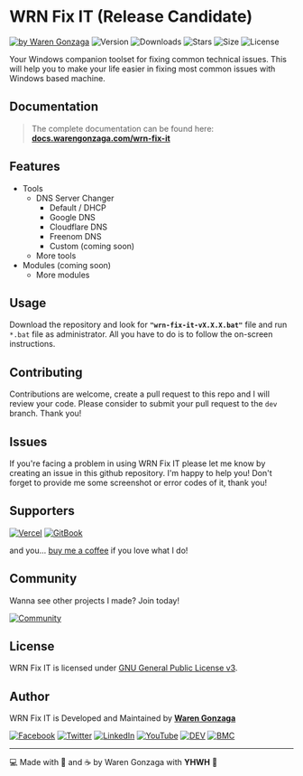 # WRN Fix IT (Release Candidate)

[![by Waren Gonzaga](https://img.shields.io/badge/by-Waren%20Gonzaga-blue.svg?longCache=true&style=flat-square)](https://bmc.xyz/warengonzaga) ![Version](https://img.shields.io/github/release/WarenGonzaga/wrn-fix-it.svg?style=flat-square) ![Downloads](https://img.shields.io/github/downloads/warengonzaga/wrn-fix-it/total?style=flat-square) ![Stars](https://img.shields.io/github/stars/WarenGonzaga/wrn-fix-it.svg?style=flat-square) ![Size](https://img.shields.io/github/repo-size/warengonzaga/wrn-fix-it?color=green&style=flat-square) ![License](https://img.shields.io/github/license/WarenGonzaga/wrn-fix-it.svg?style=flat-square)

Your Windows companion toolset for fixing common technical issues. This will help you to make your life easier in fixing most common issues with Windows based machine.

## Documentation

> The complete documentation can be found here:
> **[docs.warengonzaga.com/wrn-fix-it](https://docs.warengonzaga.com/wrn-fix-it)**

## Features

- Tools
  - DNS Server Changer
    - Default / DHCP
    - Google DNS
    - Cloudflare DNS
    - Freenom DNS
    - Custom (coming soon)
  - More tools
- Modules (coming soon)
  - More modules

## Usage

Download the repository and look for **``"wrn-fix-it-vX.X.X.bat"``** file and run ``*.bat`` file as administrator. All you have to do is to follow the on-screen instructions.

## Contributing

Contributions are welcome, create a pull request to this repo and I will review your code. Please consider to submit your pull request to the ```dev``` branch. Thank you!

## Issues

If you're facing a problem in using WRN Fix IT please let me know by creating an issue in this github repository. I'm happy to help you! Don't forget to provide me some screenshot or error codes of it, thank you!

## Supporters

[![Vercel](https://wrngnz.ga/badge-vercel)](https://vercel.com) [![GitBook](https://wrngnz.ga/badge-gitbook)](https://gitbook.io)

and you... [buy me a coffee](https://bmc.xyz/warengonzaga) if you love what I do!

## Community

Wanna see other projects I made? Join today!

[![Community](https://discordapp.com/api/guilds/659684980137656340/widget.png?style=banner3)](https://wrngnz.ga/discord)

## License

WRN Fix IT is licensed under [GNU General Public License v3](https://opensource.org/licenses/GPL-3.0).

## Author

WRN Fix IT is Developed and Maintained by **[Waren Gonzaga](https://github.com/warengonzaga)**

[![Facebook](https://img.shields.io/badge/Facebook-%231877F2.svg?&style=flat-square&logo=facebook&logoColor=white)](https://facebook.com/warengonzagaofficial) [![Twitter](https://img.shields.io/badge/Twitter-%231DA1F2.svg?&style=flat-square&logo=twitter&logoColor=white)](https://twitter.com/warengonzaga) [![LinkedIn](https://img.shields.io/badge/LinkedIn-%230077B5.svg?&style=flat-square&logo=linkedin&logoColor=white)](https://linkedin.com/in/warengonzagaofficial) [![YouTube](https://img.shields.io/badge/YouTube-%23FF0000.svg?&style=flat-square&logo=youtube&logoColor=white)](https://youtube.com/warengonzaga) [![DEV](https://img.shields.io/badge/DEV-%23000000.svg?&style=flat-square&logo=dev.to&logoColor=white)](https://dev.to/warengonzaga) [![BMC](https://img.shields.io/badge/Buy%20Me%20a%20Coffee-%23FFDD00.svg?&style=flat-square&logo=buy-me-a-coffee&logoColor=black)](https://buymeacoff.ee/warengonzaga)

---

💻 Made with 💖 and ☕ by Waren Gonzaga with **YHWH** 🙏

